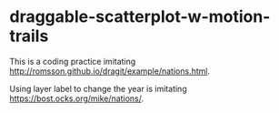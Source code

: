 # draggable-scatterplot-w-motion-trails

This is a coding practice imitating http://romsson.github.io/dragit/example/nations.html.

Using layer label to change the year is imitating 
https://bost.ocks.org/mike/nations/.